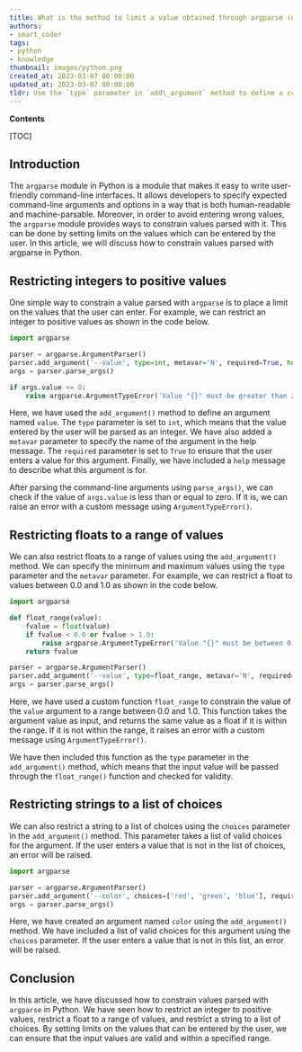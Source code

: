 ```yaml
---
title: What is the method to limit a value obtained through argparse (e.g., confine an integer to only positive values)?
authors:
- smart_coder
tags:
- python
- knowledge
thumbnail: images/python.png
created_at: 2023-03-07 00:00:00
updated_at: 2023-03-07 00:00:00
tldr: Use the `type` parameter in `add\_argument` method to define a custom function that validates and converts the argument value.
---
```


**Contents**

[TOC]

## Introduction

The `argparse` module in Python is a module that makes it easy to write user-friendly command-line interfaces. It allows developers to specify expected command-line arguments and options in a way that is both human-readable and machine-parsable. Moreover, in order to avoid entering wrong values, the `argparse` module provides ways to constrain values parsed with it. This can be done by setting limits on the values which can be entered by the user. In this article, we will discuss how to constrain values parsed with argparse in Python.


## Restricting integers to positive values

One simple way to constrain a value parsed with `argparse` is to place a limit on the values that the user can enter. For example, we can restrict an integer to positive values as shown in the code below. 

```python
import argparse

parser = argparse.ArgumentParser()
parser.add_argument('--value', type=int, metavar='N', required=True, help='an integer value greater than zero')
args = parser.parse_args()

if args.value <= 0:
    raise argparse.ArgumentTypeError('Value "{}" must be greater than zero.'.format(args.value))
```

Here, we have used the `add_argument()` method to define an argument named `value`. The `type` parameter is set to `int`, which means that the value entered by the user will be parsed as an integer. We have also added a `metavar` parameter to specify the name of the argument in the help message. The `required` parameter is set to `True` to ensure that the user enters a value for this argument. Finally, we have included a `help` message to describe what this argument is for.

After parsing the command-line arguments using `parse_args()`, we can check if the value of `args.value` is less than or equal to zero. If it is, we can raise an error with a custom message using `ArgumentTypeError()`.


## Restricting floats to a range of values

We can also restrict floats to a range of values using the `add_argument()` method. We can specify the minimum and maximum values using the `type` parameter and the `metavar` parameter. For example, we can restrict a float to values between 0.0 and 1.0 as shown in the code below.

```python
import argparse

def float_range(value):
    fvalue = float(value)
    if fvalue < 0.0 or fvalue > 1.0:
        raise argparse.ArgumentTypeError('Value "{}" must be between 0.0 and 1.0.'.format(value))
    return fvalue

parser = argparse.ArgumentParser()
parser.add_argument('--value', type=float_range, metavar='N', required=True, help='a float value between 0.0 and 1.0')
args = parser.parse_args()
```

Here, we have used a custom function `float_range` to constrain the value of the `value` argument to a range between 0.0 and 1.0. This function takes the argument value as input, and returns the same value as a float if it is within the range. If it is not within the range, it raises an error with a custom message using `ArgumentTypeError()`.

We have then included this function as the `type` parameter in the `add_argument()` method, which means that the input value will be passed through the `float_range()` function and checked for validity.


## Restricting strings to a list of choices

We can also restrict a string to a list of choices using the `choices` parameter in the `add_argument()` method. This parameter takes a list of valid choices for the argument. If the user enters a value that is not in the list of choices, an error will be raised.

```python
import argparse

parser = argparse.ArgumentParser()
parser.add_argument('--color', choices=['red', 'green', 'blue'], required=True, help='choose a color')
args = parser.parse_args()
```

Here, we have created an argument named `color` using the `add_argument()` method. We have included a list of valid choices for this argument using the `choices` parameter. If the user enters a value that is not in this list, an error will be raised.


## Conclusion

In this article, we have discussed how to constrain values parsed with `argparse` in Python. We have seen how to restrict an integer to positive values, restrict a float to a range of values, and restrict a string to a list of choices. By setting limits on the values that can be entered by the user, we can ensure that the input values are valid and within a specified range.
